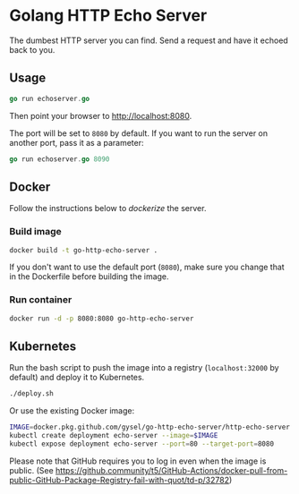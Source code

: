 # Golang HTTP Echo Server

The dumbest HTTP server you can find. Send a request and have it echoed back to you.

## Usage

```go
go run echoserver.go
```

Then point your browser to [http://localhost:8080](http://localhost:8080).

The port will be set to `8080` by default. If you want to run the server on another port, pass it as a parameter:

```go
go run echoserver.go 8090
```

## Docker

Follow the instructions below to _dockerize_ the server.

### Build image

```bash
docker build -t go-http-echo-server .
```

If you don't want to use the default port (`8080`), make sure you change that in the Dockerfile before building the image.

### Run container

```bash
docker run -d -p 8080:8080 go-http-echo-server
```

## Kubernetes

Run the bash script to push the image into a registry (`localhost:32000` by default) and deploy it to Kubernetes.

```bash
./deploy.sh
```

Or use the existing Docker image:

```bash
IMAGE=docker.pkg.github.com/gysel/go-http-echo-server/http-echo-server
kubectl create deployment echo-server --image=$IMAGE
kubectl expose deployment echo-server --port=80 --target-port=8080
```

Please note that GitHub requires you to log in even when the image is public.
(See https://github.community/t5/GitHub-Actions/docker-pull-from-public-GitHub-Package-Registry-fail-with-quot/td-p/32782)
